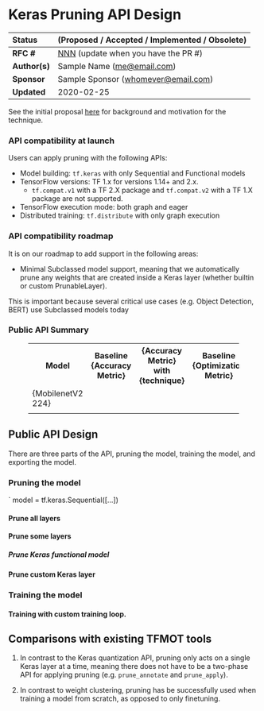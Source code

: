 # Keras Pruning API Design

| Status        | (Proposed / Accepted / Implemented / Obsolete)       |
:-------------- |:---------------------------------------------------- |
| **RFC #**     | [NNN](https://github.com/tensorflow/model-optimization/pull/NNN) (update when you have the PR #)|
| **Author(s)** | Sample Name (me@email.com)                           |
| **Sponsor**   | Sample Sponsor (whomever@email.com)                  |
| **Updated**   | 2020-02-25                                           |

<!-- This should be replaced with a link to the technique's overview page after launch. -->
See the initial proposal [here](https://github.com/tensorflow/model-optimization/pull/NNN) for
background and motivation for the technique.

<!-- See the technique overview page documentation template for what to consider
here. Includes potential support matrix section. -->
### API compatibility at launch
Users can apply pruning with the following APIs:

*   Model building: `tf.keras` with only Sequential and Functional models
*   TensorFlow versions: TF 1.x for versions 1.14+ and 2.x.
    *   `tf.compat.v1` with a TF 2.X package and `tf.compat.v2` with a TF 1.X
        package are not supported.
*   TensorFlow execution mode: both graph and eager
*   Distributed training: `tf.distribute` with only graph execution

### API compatibility roadmap

It is on our roadmap to add support in the following areas:
*  Minimal Subclassed model support, meaning that we automatically prune
any weights that are created inside a Keras layer (whether builtin or custom
PrunableLayer).

This is important because several critical use cases (e.g. Object Detection, BERT)
use Subclassed models today


### Public API Summary
<figure>
  <table>
    <tr>
      <th>Model</th>
      <th>Baseline {Accuracy Metric}</th>
      <th>{Accuracy Metric} with {technique} </th>
      <th>Baseline {Optimization Metric} </th>
      <th>{Optimization Metric} with {technique} </th>
      <th>{Critical Hyperparameter} </th>
    </tr>
    <tr>
      <td>{MobilenetV2 224}</td>
      <td></td>
      <td></td>
      <td></td>
      <td></td>
      <td></td>
    </tr>
    <tr>
      <td></td>
      <td></td>
      <td></td>
      <td></td>
      <td></td>
      <td></td>
    </tr>
 </table>
</figure>

## Public API Design
There are three parts of the API, pruning the model, training the model,
and exporting the model.

### Pruning the model

`
 model = tf.keras.Sequential([...])

#### Prune all layers


#### Prune some layers
##### Prune Keras functional model
#### Prune custom Keras layer

### Training the model

#### Training with custom training loop.


## Comparisons with existing TFMOT tools

1. In contrast to the Keras quantization API, pruning only acts on a single Keras
layer at a time, meaning there does not have to be a two-phase API for applying
pruning (e.g. `prune_annotate` and `prune_apply`).

2. In contrast to weight clustering, pruning has be successfully used when
training a model from scratch, as opposed to only finetuning.






